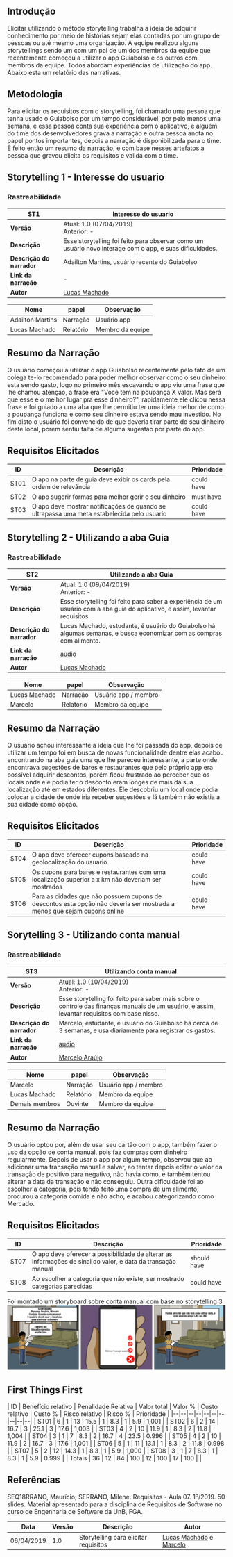 ## Introdução

Elicitar utilizando o método storytelling trabalha a ideia de adquirir conhecimento por meio de histórias sejam elas contadas por um grupo de pessoas ou até mesmo uma organização. A equipe realizou alguns storytellings sendo um com um pai de um dos membros da equipe que recentemente começou a utilizar o app Guiabolso e os outros com membros da equipe. Todos abordam experiências de utilização do app. Abaixo esta um relatório das narrativas.

## Metodologia

Para elicitar os requisitos com o storytelling, foi chamado uma pessoa que tenha usado o Guiabolso por um tempo considerável, por pelo menos uma semana, e essa pessoa conta sua experiência com o aplicativo, e alguém do time dos desenvolvedores grava a narração e outra pessoa anota no papel pontos importantes, depois a narração é disponibilizada para o time.
É feito então um resumo da narração, e com base nesses artefatos a pessoa que gravou elicita os requisitos e valida com o time.

## Storytelling 1 - Interesse do usuario

### Rastreabilidade

| **ST1** | **Interesse do usuario**  |
|--|--|
| **Versão**| Atual: 1.0 (07/04/2019) <br> Anterior: - | 
| **Descrição** | Esse storytelling foi feito para observar como um usuário novo interage com o app, e suas dificuldades. |
| **Descrição do narrador** | Adailton Martins, usuário recente do Guiabolso|
| **Link da narração** |-|
|**Autor**|[Lucas Machado](https://github.com/lmmLucasMachado) |

| Nome | papel | Observação |
|--|--|--|
| Adailton Martins | Narração | Usuário app |
| Lucas Machado | Relatório | Membro da equipe |

## Resumo da Narração

O usuário começou a utilizar o app Guiabolso recentemente pelo fato de um colega te-lo recomendado para poder melhor observar como o seu dinheiro esta sendo gasto, logo no primeiro mês escavando o app viu uma frase que lhe chamou atenção, a frase era "Você tem na poupança X valor. Mas será que esse é o melhor lugar pra esse dinheiro?", rapidamente ele clicou nessa frase e foi guiado a uma aba que lhe permitiu ter uma ideia melhor de como a poupança funciona e como seu dinheiro estava sendo mau investido. No fim disto o usuário foi convencido de que deveria tirar parte do seu dinheiro deste local, porem sentiu falta de alguma sugestão por parte do app.

## Requisitos Elicitados

| ID | Descrição | Prioridade |
|--|--|--|
| ST01 | O app na parte de guia deve exibir os cards pela ordem de relevância  | could have |
| ST02 | O app sugerir formas para melhor gerir o seu dinheiro | must have |
| ST03 | O app deve mostrar notificações de quando se ultrapassa uma meta estabelecida pelo usuario | could have |


## Storytelling 2 - Utilizando a aba Guia

### Rastreabilidade

| **ST2** | **Utilizando a aba Guia**  |
|--|--|
| **Versão**| Atual: 1.0 (09/04/2019) <br> Anterior: - | 
| **Descrição** | Esse storytelling foi feito para saber a experiência de um usuário com a aba guia do aplicativo, e assim, levantar requisitos. |
| **Descrição do narrador** | Lucas Machado, estudante, é usuário do Guiabolso há algumas semanas, e busca economizar com as compras com alimento. |
| **Link da narração** |[audio](https://www.4shared.com/mp3/wpXGMcP7da/guia_bolso_storytelling_02.html)|
|**Autor**|[Lucas Machado](https://github.com/lmmLucasMachado) | 

| Nome | papel | Observação |
|--|--|--|
| Lucas Machado | Narração | Usuário app / membro |
| Marcelo | Relatório | Membro da equipe |

## Resumo da Narração

O usuário achou interessante a ideia que lhe foi passada do app, depois de utilizar um tempo foi em busca de novas funcionalidade dentre elas acabou encontrando na aba guia uma que lhe pareceu interessante, a parte onde encontrava sugestões de bares e restaurantes que pelo próprio app era possível adquirir descontos, porém ficou frustrado  ao perceber que os locais onde ele podia ter o desconto eram longes de mais da sua localização até em estados diferentes. Ele descobriu um local onde podia colocar a cidade de onde iria receber sugestões e lá também não existia a sua cidade como opção.

## Requisitos Elicitados

| ID | Descrição | Prioridade |
|--|----|--|
| ST04 | O app deve oferecer cupons baseado na geolocalização do usuario | could have |
| ST05 | Os cupons para bares e restaurantes com uma localização superior a x km não deveriam ser mostrados | could have |
| ST06 | Para as cidades que não possuem cupons de descontos esta opção não deveria ser mostrada a menos que sejam cupons online  | could have |


## Sorytelling 3 - Utilizando conta manual

### Rastreabilidade

| **ST3** | **Utilizando conta manual**  |
|--|--|
| **Versão**| Atual: 1.0 (10/04/2019) <br> Anterior: - | 
| **Descrição** | Esse storytelling foi feito para saber mais sobre o controle das finanças manuais de um usuário, e assim, levantar requisitos com base nisso. |
| **Descrição do narrador** | Marcelo, estudante, é usuário do Guiabolso há cerca de 3 semanas, e usa diariamente para registrar os gastos. |
| **Link da narração** |[audio](https://www.4shared.com/music/aov68X6Wda/guia_bolso_storytelling_03.html)|
|**Autor**| [Marcelo Araújo](https://github.com/santosm46)| 

| Nome | papel | Observação |
|--|--|--|
| Marcelo | Narração | Usuário app / membro |
| Lucas Machado | Relatório | Membro da equipe |
| Demais membros | Ouvinte | Membro da equipe |

## Resumo da Narração

O usuário optou por, além de usar seu cartão com o app, também fazer o uso
da opção de conta manual, pois faz compras com dinheiro regularmente. Depois de usar o app por algum tempo, observou que ao adicionar uma transação manual e salvar,
ao tentar depois editar o valor da transação de positivo para negativo, não havia como, e também
tentou alterar a data da transação e não conseguiu.
Outra dificuldade foi ao escolher a categoria, pois tendo feito uma compra de um alimento, procurou a categoria comida e não acho, e acabou categorizando como Mercado.

## Requisitos Elicitados

| ID | Descrição | Prioridade |
|--|--|--|
| ST07 | O app deve oferecer a possibilidade de alterar as informações de sinal do valor, e data da transação manual | should  have |
| ST08 | Ao escolher a categoria que não existe, ser mostrado categorias parecidas | could have |

Foi montado um storyboard sobre conta manual com base no storytelling 3
![](../img/storyboard/storyboard_conta_manual.png)

## First Things First

<div class="datatable"></div>
| ID | Benefício relativo | Penalidade Relativa | Valor total | Valor % | Custo relativo | Custo % | Risco relativo | Risco % | Prioridade |
|--|--|--|--|--|--|--|--|--|--|
| ST01 | 6 | 1 | 13 | 15.5 | 1 | 8.3 | 1 | 5.9 | 1,001 |
| ST02 | 6 | 2 | 14 | 16.7 | 3 | 25.1 | 3 | 17.6 | 1,003 |
| ST03 | 4 | 2 | 10 | 11.9 | 1 | 8.3 | 2 | 11.8 | 1,004 |
| ST04 | 3 | 1 | 7 | 8.3 | 2 | 16.7 | 4 | 23.5 | 0.996 |
| ST05 | 4 | 2 | 10 | 11.9 | 2 | 16.7 | 3 | 17.6 | 1,001 |
| ST06 | 5 | 1 | 11 | 13.1 | 1 | 8.3 | 2 | 11.8 | 0.998 |
| ST07 | 5 | 2 | 12 | 14.3 | 1 | 8.3 | 1 | 5.9 | 1,000 |
| ST08 | 3 | 1 | 7 | 8.3 | 1 | 8.3 | 1 | 5.9 | 0.999 |
| Totais | 36 | 12 | 84 | 100 | 12 | 100 | 17 | 100 |  |

## Referências

SEQ18RRANO, Maurício; SERRANO, Milene. Requisitos - Aula 07. 1º/2019. 50 slides. Material apresentado para a disciplina de Requisitos de Software no curso de Engenharia de Software da UnB, FGA.

| Data | Versão | Descrição | Autor |
|--|--|--|--|
| 06/04/2019 | 1.0 | Storytelling para elicitar requisitos | [Lucas Machado](https://github.com/lmmLucasMachado) e [Marcelo](https://github.com/santosm46) |